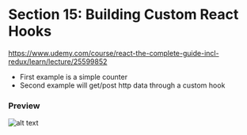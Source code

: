 # Section 15: Building Custom React Hooks
https://www.udemy.com/course/react-the-complete-guide-incl-redux/learn/lecture/25599852

- First example is a simple counter
- Second example will get/post http data through a custom hook

### Preview
![alt text](http-preview.png)